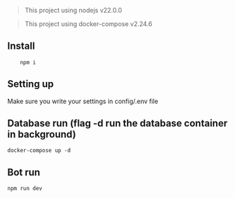 > This project using nodejs v22.0.0

> This project using docker-compose v2.24.6

## Install

```shell
    npm i
```

## Setting up

Make sure you write your settings in config/.env file

## Database run (flag -d run the database container in background)

```shell
docker-compose up -d
```

## Bot run

```shell
npm run dev
```

